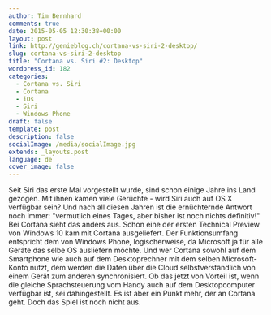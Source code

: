 ```yaml
---
author: Tim Bernhard
comments: true
date: 2015-05-05 12:30:38+00:00
layout: post
link: http://genieblog.ch/cortana-vs-siri-2-desktop/
slug: cortana-vs-siri-2-desktop
title: "Cortana vs. Siri #2: Desktop"
wordpress_id: 182
categories:
  - Cortana vs. Siri
  - Cortana
  - iOs
  - Siri
  - Windows Phone
draft: false
template: post
description: false
socialImage: /media/socialImage.jpg
extends: _layouts.post
language: de
cover_image: false
---
```


Seit Siri das erste Mal vorgestellt wurde, sind schon einige Jahre ins Land gezogen. Mit ihnen kamen viele Gerüchte - wird Siri auch auf OS X verfügbar sein? Und nach all diesen Jahren ist die ernüchternde Antwort noch immer: "vermutlich eines Tages, aber bisher ist noch nichts definitiv!"
Bei Cortana sieht das anders aus. Schon eine der ersten Technical Preview von Windows 10 kam mit Cortana ausgeliefert. Der Funktionsumfang entspricht dem von Windows Phone, logischerweise, da Microsoft ja für alle Geräte das selbe OS ausliefern möchte. Und wer Cortana sowohl auf dem Smartphone wie auch auf dem Desktoprechner mit dem selben Microsoft-Konto nutzt, dem werden die Daten über die Cloud selbstverständlich von einem Gerät zum anderen synchronisiert.
Ob das jetzt von Vorteil ist, wenn die gleiche Sprachsteuerung vom Handy auch auf dem Desktopcomputer verfügbar ist, sei dahingestellt. Es ist aber ein Punkt mehr, der an Cortana geht. Doch das Spiel ist noch nicht aus.
